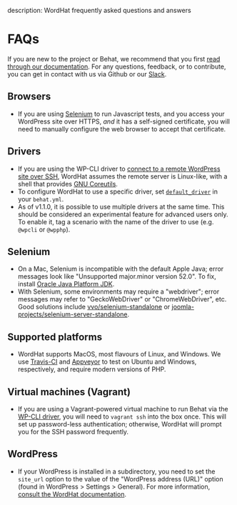 description: WordHat frequently asked questions and answers
# FAQs

If you are new to the project or Behat, we recommend that you first [read through our documentation](https://wordhat.info/). For any questions, feedback, or to contribute, you can get in contact with us via Github or our [Slack](https://wordhat.herokuapp.com).

## Browsers
* If you are using [Selenium](http://docs.seleniumhq.org/download/) to run Javascript tests, and you access your WordPress site over HTTPS, *and* it has a self-signed certificate, you will need to manually configure the web browser to accept that certificate.

## Drivers
* If you are using the WP-CLI driver to [connect to a remote WordPress site over SSH](https://make.wordpress.org/cli/handbook/running-commands-remotely/), WordHat assumes the remote server is Linux-like, with a shell that provides [GNU Coreutils](https://www.gnu.org/software/coreutils/coreutils.html).
* To configure WordHat to use a specific driver, set [`default_driver`](/configuration/settings.md) in your `behat.yml`.
* As of v1.1.0, it is possible to use multiple drivers at the same time. This should be considered an experimental feature for advanced users only. To enable it, tag a scenario with the name of the driver to use (e.g. `@wpcli` or `@wpphp`).

## Selenium
* On a Mac, Selenium is incompatible with the default Apple Java; error messages look like "Unsupported major.minor version 52.0". To fix, install [Oracle Java Platform JDK](http://www.oracle.com/technetwork/java/javase/downloads/index.html).
* With Selenium, some environments may require a "webdriver"; error messages may refer to "GeckoWebDriver" or "ChromeWebDriver", etc. Good solutions include [vvo/selenium-standalone](https://github.com/vvo/selenium-standalone#command-line-interface) or [joomla-projects/selenium-server-standalone](https://github.com/joomla-projects/selenium-server-standalone).

## Supported platforms
* WordHat supports MacOS, most flavours of Linux, and Windows. We use [Travis-CI](https://travis-ci.org/paulgibbs/behat-wordpress-extension) and [Appveyor](https://ci.appveyor.com/project/PaulGibbs/behat-wordpress-extension) to test on Ubuntu and Windows, respectively, and require modern versions of PHP.

## Virtual machines (Vagrant)
* If you are using a Vagrant-powered virtual machine to run Behat via the [WP-CLI driver](../features/overview.html#wp-cli), you will need to `vagrant ssh` into the box once. This will set up password-less authentication; otherwise, WordHat will prompt you for the SSH password frequently.

## WordPress
* If your WordPress is installed in a subdirectory, you need to set the `site_url` option to the value of the "WordPress address (URL)" option (found in WordPress > Settings > General). For more information, [consult the WordHat documentation](/configuration/settings.html).
